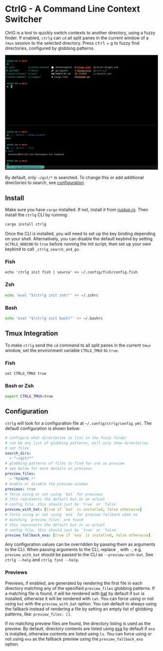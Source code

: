 # CtrlG - A Command Line Context Switcher

CtrlG is a tool to quickly switch contexts to another directory, using a fuzzy finder.
If enabled, `ctrlg` can `cd` all split panes in the current window of a `tmux` session
to the selected directory. Press <kbd>ctrl</kbd> + <kbd>g</kbd> to fuzzy find directories,
configured by globbing patterns.

![demo](https://github.com/mrjones2014/ctrlg/raw/master/demo.gif)

By default, only `~/git/*` is searched. To change this or add additional
directories to search, see [configuration](#configuration).

## Install

Make sure you have `cargo` installed. If not, install it from [rustup.rs](https://rustup.rs).
Then install the `ctrlg` CLI by running:

```sh
cargo install ctrlg
```

Once the CLI is installed, you will need to set up the key binding depending on your shell.
Alternatively, you can disable the default keybind by setting `$CTRLG_NOBIND` to `true`
before running the init script, then set up your own keybind to call `_ctrlg_search_and_go`.

### Fish

```fish
echo 'ctrlg init fish | source' >> ~/.config/fish/config.fish
```

### Zsh

```zsh
echo 'eval "$(ctrlg init zsh)"' >> ~/.zshrc
```

### Bash

```bash
echo 'eval "$(ctrlg init bash)"' >> ~/.bashrc
```

## Tmux Integration

To make `ctrlg` send the `cd` command to all split panes in the current `tmux`
window, set the environment variable `CTRLG_TMUX` to `true`.

### Fish

```fish
set CTRLG_TMUX true
```

### Bash or Zsh

```bash
export CTRLG_TMUX=true
```

## Configuration

`ctrlg` will look for a configuration file at `~/.config/ctrlg/config.yml`. The default
configuration is shown below:

```yaml
# configure what directories to list in the fuzzy finder
# can be any list of globbing patterns, will only show directories
# not files
search_dirs:
  - "~/git/*"
# globbing patterns of files to find for use as preview
# see below for more details on previews
preview_files:
  - "README.*"
# enable or disable the preview window
previews: true
# force using or not using `bat` for previews
# this represents the default but in an actual
# config file, this should just be `true` or `false`
preview_with_bat: [true if `bat` is installed, false otherwise]
# force using or not using `exa` for preview fallback when no
# matching `preview_files` are found
# this represents the default but in an actual
# config file, this should just be `true` or `false`
preview_fallback_exa: [true if `exa` is installed, false otherwise]
```

Any configuration values can be overridden by passing them as arguments to the CLI.
When passing arguments to the CLI, replace `_` with `-`, e.g. `preview_with_bat`
should be passed to the CLI as `--preview-with-bat`.
See `ctrlg --help` and `ctrlg find --help`.

### Previews

Previews, if enabled, are generated by rendering the first file in each directory
matching any of the specified `preview_files` globbing patterns. If a matching file
is found, it will be rendered with [bat](https://github.com/sharkdp/bat) by default
if `bat` is installed, otherwise it will be rendered with `cat`. You can force using
or not using `bat` with the `preview_with_bat` option. You can default to always
using the fallback instead of rendering a file by setting an empty list of globbing
patterns, like: `preview_files: []`.

If no matching preview files are found, the directory listing is used as the preview. By
default, directory contents are listed using [exa](https://github.com/ogham/exa) by default
if `exa` is installed, otherwise contents are listed using `ls`. You can force using or not
using `exa` as the fallback preview using the `preview_fallback_exa` option.
